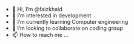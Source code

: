 - 👋 Hi, I’m @faizkhaid
- 👀 I’m interested in development
- 🌱 I’m currently learning Computer engineering
- 💞️ I’m looking to collaborate on coding group
- 📫 How to reach me ...

<!---
faizkhaid/faizkhaid is a ✨ special ✨ repository because its `README.md` (this file) appears on your GitHub profile.
You can click the Preview link to take a look at your changes.
--->
